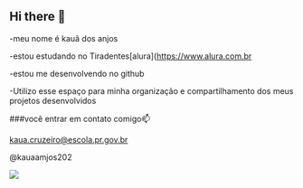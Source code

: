 ## Hi there 👋

-meu nome é kauã dos anjos

-estou estudando no Tiradentes[alura](https://www.alura.com.br

-estou me desenvolvendo no github 

-Utilizo esse espaço para minha organização e compartilhamento dos meus projetos desenvolvidos 

###você entrar em contato comigo📫

kaua.cruzeiro@escola.pr.gov.br

@kauaamjos202

![](https://tenor.com/pt-BR/view/phatearl-gif-11370544260763921501)
